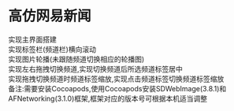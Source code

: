 # 高仿网易新闻
实现主界面搭建  
实现标签栏(频道栏)横向滚动  
实现图片轮播(未跟随频道切换相应的轮播图)  
实现左右拖拽切换频道,实现切换频道后所选频道标签居中  
实现拖拽切换频道时频道标签缩放,实现点击频道标签切换频道标签缩放  
备注:需要安装Cocoapods,使用Cocoapods安装SDWebImage(3.8.1)和AFNetworking(3.1.0)框架,框架对应的版本号可根据本机适当调整
